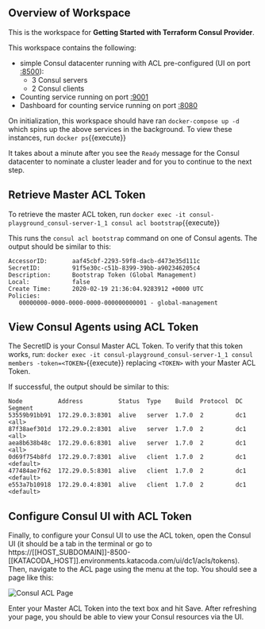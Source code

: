## Overview of Workspace

This is the workspace for **Getting Started with Terraform Consul Provider**.

This workspace contains the following:

- simple Consul datacenter running with ACL pre-configured (UI on port [:8500](https://[[HOST_SUBDOMAIN]]-8500-[[KATACODA_HOST]].environments.katacoda.com/ui)):
    - 3 Consul servers
    - 2 Consul clients
- Counting service running on port [:9001](https://[[HOST_SUBDOMAIN]]-9001-[[KATACODA_HOST]].environments.katacoda.com)
- Dashboard for counting service running on port [:8080](https://[[HOST_SUBDOMAIN]]-8080-[[KATACODA_HOST]].environments.katacoda.com)

On initialization, this workspace should have ran `docker-compose up -d` which spins
up the above services in the background. To view these instances, run `docker ps`{{execute}}

It takes about a minute after you see the `Ready` message for the Consul datacenter
to nominate a cluster leader and for you to continue to the next step.

## Retrieve Master ACL Token
To retrieve the master ACL token, run `docker exec -it consul-playground_consul-server-1_1 consul acl bootstrap`{{execute}}

This runs the `consul acl bootstrap` command on one of Consul agents. The output
 should be similar to this:

```
AccessorID:       aaf45cbf-2293-59f8-dacb-d473e35d111c
SecretID:         91f5e30c-c51b-8399-39bb-a902346205c4
Description:      Bootstrap Token (Global Management)
Local:            false
Create Time:      2020-02-19 21:36:04.9283912 +0000 UTC
Policies:
   00000000-0000-0000-0000-000000000001 - global-management
```

## View Consul Agents using ACL Token
The SecretID is your Consul Master ACL Token. To verify that this token works, run:
`docker exec -it consul-playground_consul-server-1_1 consul members -token=<TOKEN>`{{execute}}
replacing `<TOKEN>` with your Master ACL Token. 

If successful, the output should be 
similar to this:

```
Node          Address          Status  Type    Build  Protocol  DC   Segment
53559b91bb91  172.29.0.3:8301  alive   server  1.7.0  2         dc1  <all>
87f38aef301d  172.29.0.2:8301  alive   server  1.7.0  2         dc1  <all>
aea8b638b48c  172.29.0.6:8301  alive   server  1.7.0  2         dc1  <all>
0d69f754b8fd  172.29.0.7:8301  alive   client  1.7.0  2         dc1  <default>
477484ae7f62  172.29.0.5:8301  alive   client  1.7.0  2         dc1  <default>
e553a7b10918  172.29.0.4:8301  alive   client  1.7.0  2         dc1  <default>
```

## Configure Consul UI with ACL Token
Finally, to configure your Consul UI to use the ACL token, open the Consul UI (it 
should be a tab in the terminal or go to 
https://[[HOST_SUBDOMAIN]]-8500-[[KATACODA_HOST]].environments.katacoda.com/ui/dc1/acls/tokens). 
Then, navigate to the ACL page using the menu at the top. You should see a page 
like this:

![Consul ACL Page](/im2nguyen/scenarios/terraform-consul-provider/assets/consul-acl.png)

Enter your Master ACL Token into the text box and hit Save. After refreshing 
your page, you should be able to view your Consul resources via the UI.
